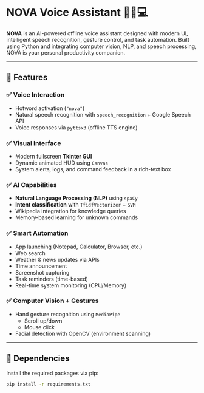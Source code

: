# NOVA Voice Assistant 🧠🎤💻

**NOVA** is an AI-powered offline voice assistant designed with modern UI, intelligent speech recognition, gesture control, and task automation. Built using Python and integrating computer vision, NLP, and speech processing, NOVA is your personal productivity companion.

---

## 🌟 Features

### ✅ Voice Interaction
- Hotword activation (`"nova"`)
- Natural speech recognition with `speech_recognition` + Google Speech API
- Voice responses via `pyttsx3` (offline TTS engine)

### ✅ Visual Interface
- Modern fullscreen **Tkinter GUI**
- Dynamic animated HUD using `Canvas`
- System alerts, logs, and command feedback in a rich-text box

### ✅ AI Capabilities
- **Natural Language Processing (NLP)** using `spaCy`
- **Intent classification** with `TfidfVectorizer` + `SVM`
- Wikipedia integration for knowledge queries
- Memory-based learning for unknown commands

### ✅ Smart Automation
- App launching (Notepad, Calculator, Browser, etc.)
- Web search
- Weather & news updates via APIs
- Time announcement
- Screenshot capturing
- Task reminders (time-based)
- Real-time system monitoring (CPU/Memory)

### ✅ Computer Vision + Gestures
- Hand gesture recognition using `MediaPipe`
  - Scroll up/down
  - Mouse click
- Facial detection with OpenCV (environment scanning)

---

## 🧰 Dependencies

Install the required packages via pip:

```bash
pip install -r requirements.txt
